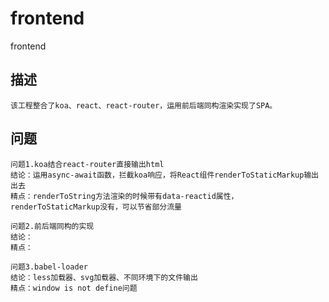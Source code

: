 # frontend
frontend

## 描述

```````````````````````````````````````````````````
该工程整合了koa、react、react-router，运用前后端同构渲染实现了SPA。
```````````````````````````````````````````````````

## 问题

```````````````````````````````````````````````````
问题1.koa结合react-router直接输出html
结论：运用async-await函数，拦截koa响应，将React组件renderToStaticMarkup输出出去
精点：renderToString方法渲染的时候带有data-reactid属性，renderToStaticMarkup没有，可以节省部分流量
```````````````````````````````````````````````````
```````````````````````````````````````````````````
问题2.前后端同构的实现
结论：
精点：
```````````````````````````````````````````````````
```````````````````````````````````````````````````
问题3.babel-loader
结论：less加载器、svg加载器、不同环境下的文件输出
精点：window is not define问题
```````````````````````````````````````````````````